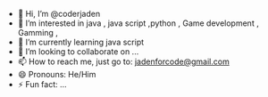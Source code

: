 - 👋 Hi, I’m @coderjaden
- 👀 I’m interested in java , java script ,python , Game development , Gamming , 
- 🌱 I’m currently learning java script
- 💞️ I’m looking to collaborate on ...
- 📫 How to reach me, just go to: jadenforcode@gmail.com
- 😄 Pronouns: He/Him
- ⚡ Fun fact: ...

<!---
coderjaden/coderjaden is a ✨ special ✨ repository because its `README.md` (this file) appears on your GitHub profile.
You can click the Preview link to take a look at your changes.
--->
